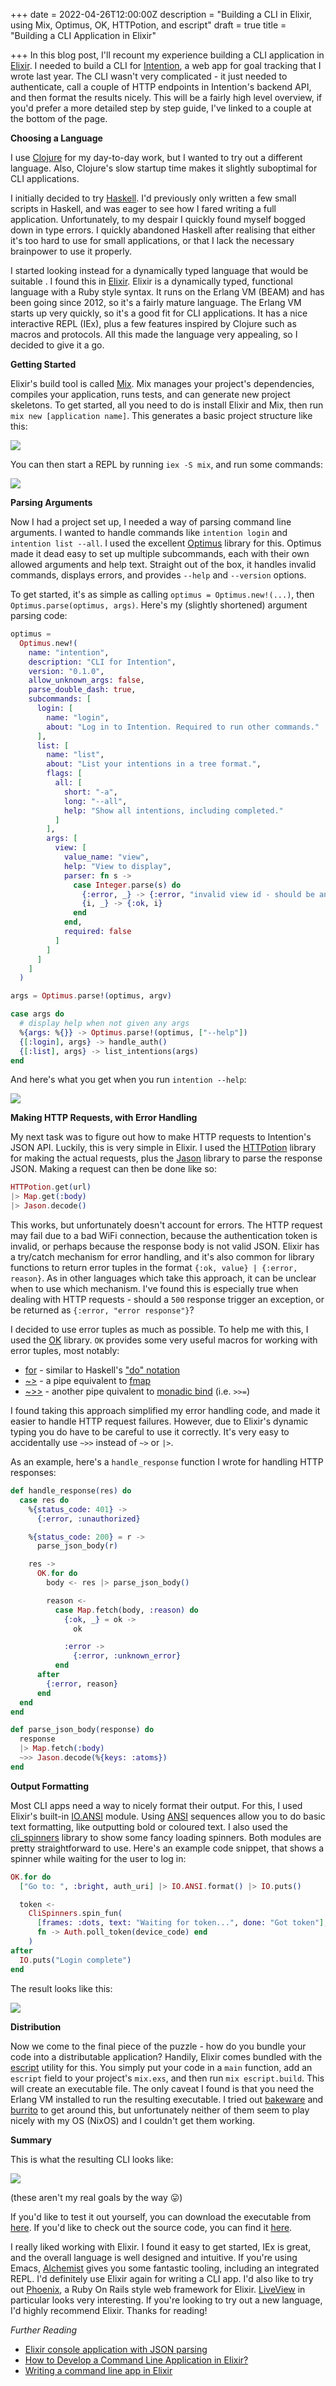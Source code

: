 +++
date = 2022-04-26T12:00:00Z
description = "Building a CLI in Elixir, using Mix, Optimus, OK, HTTPotion, and escript"
draft = true
title = "Building a CLI Application in Elixir"

+++
In this blog post, I'll recount my experience building a CLI application in [Elixir](https://elixir-lang.org/). I needed to build a CLI for [Intention](https://about.i.ntention.app/), a web app for goal tracking that I wrote last year. The CLI wasn't very complicated - it just needed to authenticate, call a couple of HTTP endpoints in Intention's backend API, and then format the results nicely. This will be a fairly high level overview, if you'd prefer a more detailed step by step guide, I've linked to a couple at the bottom of the page.

**Choosing a Language**

I use [Clojure](https://clojure.org/) for my day-to-day work, but I wanted to try out a different language. Also, Clojure's slow startup time makes it slightly suboptimal for CLI applications.

I initially decided to try [Haskell](https://www.haskell.org/). I'd previously only written a few small scripts in Haskell, and was eager to see how I fared writing a full application. Unfortunately, to my despair I quickly found myself bogged down in type errors. I quickly abandoned Haskell after realising that either it's too hard to use for small applications, or that I lack the necessary brainpower to use it properly.

I started looking instead for a dynamically typed language that would be suitable . I found this in [Elixir](https://elixir-lang.org/ "Elixir Language"). Elixir is a dynamically typed, functional language with a Ruby style syntax. It runs on the Erlang VM (BEAM) and has been going since 2012, so it's a fairly mature language. The Erlang VM starts up very quickly, so it's a good fit for CLI applications. It has a nice interactive REPL (IEx), plus a few features inspired by Clojure such as macros and protocols. All this made the language very appealing, so I decided to give it a go.

**Getting Started**

Elixir's build tool is called [Mix](https://hexdocs.pm/mix/1.12/Mix.html). Mix manages your project's dependencies, compiles your application, runs tests, and can generate new project skeletons. To get started, all you need to do is install Elixir and Mix, then run `mix new [application name]`. This generates a basic project structure like this:

![](/screenshot-from-2022-04-25-16-28-02.png)

You can then start a REPL by running `iex -S mix`, and run some commands:

![](/iex.gif)

**Parsing Arguments**

Now I had a project set up, I needed a way of parsing command line arguments. I wanted to handle commands like `intention login` and `intention list --all`. I used the excellent [Optimus](https://github.com/funbox/optimus) library for this. Optimus made it dead easy to set up multiple subcommands, each with their own allowed arguments and help text. Straight out of the box, it handles invalid commands, displays errors, and provides `--help` and `--version` options.

To get started, it's as simple as calling `optimus = Optimus.new!(...)`, then `Optimus.parse(optimus, args)`. Here's my (slightly shortened) argument parsing code:

```elixir
optimus =
  Optimus.new!(
    name: "intention",
    description: "CLI for Intention",
    version: "0.1.0",
    allow_unknown_args: false,
    parse_double_dash: true,
    subcommands: [
      login: [
        name: "login",
        about: "Log in to Intention. Required to run other commands."
      ],
      list: [
        name: "list",
        about: "List your intentions in a tree format.",
        flags: [
          all: [
            short: "-a",
            long: "--all",
            help: "Show all intentions, including completed."
          ]
        ],
        args: [
          view: [
            value_name: "view",
            help: "View to display",
            parser: fn s ->
              case Integer.parse(s) do
                {:error, _} -> {:error, "invalid view id - should be an integer"}
                {i, _} -> {:ok, i}
              end
            end,
            required: false
          ]
        ]
      ]
    ]
  )

args = Optimus.parse!(optimus, argv)

case args do
  # display help when not given any args
  %{args: %{}} -> Optimus.parse!(optimus, ["--help"])
  {[:login], args} -> handle_auth()
  {[:list], args} -> list_intentions(args)
end
```

And here's what you get when you run `intention --help`:

![](/screenshot-from-2022-04-25-17-35-29.png)

**Making HTTP Requests, with Error Handling**

My next task was to figure out how to make HTTP requests to Intention's JSON API. Luckily, this is very simple in Elixir. I used the [HTTPotion](https://github.com/unrelentingtech/httpotion) library for making the actual requests, plus the [Jason](https://github.com/michalmuskala/jason) library to parse the response JSON. Making a request can then be done like so:

```elixir
HTTPotion.get(url)
|> Map.get(:body)
|> Jason.decode()
```

This works, but unfortunately doesn't account for errors. The HTTP request may fail due to a bad WiFi connection, because the authentication token is invalid, or perhaps because the response body is not valid JSON. Elixir has a try/catch mechanism for error handling, and it's also common for library functions to return error tuples in the format `{:ok, value} | {:error, reason}`. As in other languages which take this approach, it can be unclear when to use which mechanism. I've found this is especially true when dealing with HTTP requests - should a `500` response trigger an exception, or be returned as `{:error, "error response"}`?

I decided to use error tuples as much as possible. To help me with this, I used the [OK](https://github.com/CrowdHailer/OK) library. `OK` provides some very useful macros for working with error tuples, most notably:

* [for](https://github.com/CrowdHailer/OK#okfor) - similar to Haskell's ["do" notation](https://wiki.haskell.org/All_About_Monads#Do_notation "do notation example")
* [\~>](https://github.com/CrowdHailer/OK#ok-pipe) - a pipe equivalent to [fmap](https://medium.com/@pwentz/functors-an-explanation-7e05c5c43fd5 "fmap explanation")
* [\~>>](https://github.com/CrowdHailer/OK#ok-pipe) - another pipe quivalent to [monadic bind](https://medium.com/@nitinpatel_20236/what-does-the-phrase-monadic-bind-mean-a2184f34b2e3 "monadic bind explanation") (i.e. `>>=`)

I found taking this approach simplified my error handling code, and made it easier to handle HTTP request failures. However, due to Elixir's dynamic typing you do have to be careful to use it correctly. It's very easy to accidentally use `~>>` instead of `~>` or `|>`.

As an example, here's a `handle_response` function I wrote for handling HTTP responses:

```elixir
def handle_response(res) do
  case res do
    %{status_code: 401} ->
      {:error, :unauthorized}

    %{status_code: 200} = r ->
      parse_json_body(r)

    res ->
      OK.for do
        body <- res |> parse_json_body()

        reason <-
          case Map.fetch(body, :reason) do
            {:ok, _} = ok ->
              ok

            :error ->
              {:error, :unknown_error}
          end
      after
        {:error, reason}
      end
  end
end

def parse_json_body(response) do
  response
  |> Map.fetch(:body)
  ~>> Jason.decode(%{keys: :atoms})
end
```

**Output Formatting**

Most CLI apps need a way to nicely format their output. For this, I used Elixir's built-in [IO.ANSI](https://hexdocs.pm/elixir/1.12/IO.ANSI.html) module. Using [ANSI](https://en.wikipedia.org/wiki/ANSI_escape_code "ANSI") sequences allow you to do basic text formatting, like outputting bold or coloured text. I also used the [cli_spinners](https://github.com/blackode/elixir_cli_spinners) library to show some fancy loading spinners. Both modules are pretty straightforward to use. Here's an example code snippet, that shows a spinner while waiting for the user to log in:

```elixir
OK.for do
  ["Go to: ", :bright, auth_uri] |> IO.ANSI.format() |> IO.puts()

  token <-
    CliSpinners.spin_fun(
      [frames: :dots, text: "Waiting for token...", done: "Got token"],
      fn -> Auth.poll_token(device_code) end
    )
after
  IO.puts("Login complete")
end
```

The result looks like this:

![](/intention-login.gif)

**Distribution**

Now we come to the final piece of the puzzle - how do you bundle your code into a distributable application? Handily, Elixir comes bundled with the [escript](https://elixirschool.com/en/lessons/intermediate/escripts#building-2) utility for this. You simply put your code in a `main` function, add an `escript` field to your project's `mix.exs`, and then run `mix escript.build`. This will create an executable file. The only caveat I found is that you need the Erlang VM installed to run the resulting executable. I tried out [bakeware](https://github.com/bake-bake-bake/bakeware) and [burrito](https://github.com/burrito-elixir/burrito) to get around this, but unfortunately neither of them seem to play nicely with my OS (NixOS) and I couldn't get them working.

**Summary**

This is what the resulting CLI looks like:

![](/intention-cli-demo.gif)

(these aren't my real goals by the way 😛)

If you'd like to test it out yourself, you can download the executable from [here](https://github.com/DaveWM/intention-cli/releases/tag/0.1.0). If you'd like to check out the source code, you can find it [here](https://github.com/DaveWM/intention-cli "Intention CLI source").

I really liked working with Elixir. I found it easy to get started, IEx is great, and the overall language is well designed and intuitive. If you're using Emacs, [Alchemist](https://alchemist.readthedocs.io/en/latest/) gives you some fantastic tooling, including an integrated REPL. I'd definitely use Elixir again for writing a CLI app. I'd also like to try out [Phoenix](https://www.phoenixframework.org/), a Ruby On Rails style web framework for Elixir. [LiveView](https://github.com/phoenixframework/phoenix_live_view) in particular looks very interesting. If you're looking to try out a new language, I'd highly recommend Elixir. Thanks for reading!



_Further Reading_

* [Elixir console application with JSON parsing](https://hackernoon.com/elixir-console-application-with-json-parsing-lets-print-to-console-b701abf1cb14 "https://hackernoon.com/elixir-console-application-with-json-parsing-lets-print-to-console-b701abf1cb14")
* [How to Develop a Command Line Application in Elixir?](https://medium.com/blackode/writing-the-command-line-application-in-elixir-78a8d1b1850 "https://medium.com/blackode/writing-the-command-line-application-in-elixir-78a8d1b1850")
* [Writing a command line app in Elixir](https://whatdidilearn.info/2017/12/10/writing-command-line-app-in-elixir.html)
